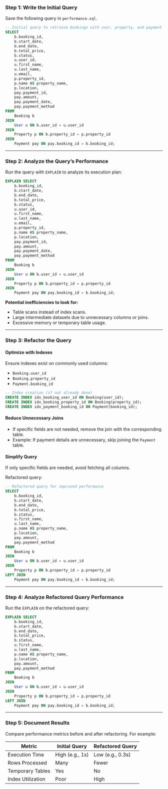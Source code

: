 ### Step 1: Write the Initial Query
Save the following query in `performance.sql`.

```sql
-- Initial query to retrieve bookings with user, property, and payment details
SELECT 
    b.booking_id,
    b.start_date,
    b.end_date,
    b.total_price,
    b.status,
    u.user_id,
    u.first_name,
    u.last_name,
    u.email,
    p.property_id,
    p.name AS property_name,
    p.location,
    pay.payment_id,
    pay.amount,
    pay.payment_date,
    pay.payment_method
FROM 
    Booking b
JOIN 
    User u ON b.user_id = u.user_id
JOIN 
    Property p ON b.property_id = p.property_id
JOIN 
    Payment pay ON pay.booking_id = b.booking_id;
```

---

### Step 2: Analyze the Query’s Performance
Run the query with `EXPLAIN` to analyze its execution plan:

```sql
EXPLAIN SELECT 
    b.booking_id,
    b.start_date,
    b.end_date,
    b.total_price,
    b.status,
    u.user_id,
    u.first_name,
    u.last_name,
    u.email,
    p.property_id,
    p.name AS property_name,
    p.location,
    pay.payment_id,
    pay.amount,
    pay.payment_date,
    pay.payment_method
FROM 
    Booking b
JOIN 
    User u ON b.user_id = u.user_id
JOIN 
    Property p ON b.property_id = p.property_id
JOIN 
    Payment pay ON pay.booking_id = b.booking_id;
```

**Potential inefficiencies to look for:**
- Table scans instead of index scans.
- Large intermediate datasets due to unnecessary columns or joins.
- Excessive memory or temporary table usage.

---

### Step 3: Refactor the Query
#### Optimize with Indexes
Ensure indexes exist on commonly used columns:
- `Booking.user_id`
- `Booking.property_id`
- `Payment.booking_id`

```sql
-- Index creation (if not already done)
CREATE INDEX idx_booking_user_id ON Booking(user_id);
CREATE INDEX idx_booking_property_id ON Booking(property_id);
CREATE INDEX idx_payment_booking_id ON Payment(booking_id);
```

#### Reduce Unnecessary Joins
- If specific fields are not needed, remove the join with the corresponding table.
- Example: If payment details are unnecessary, skip joining the `Payment` table.

#### Simplify Query
If only specific fields are needed, avoid fetching all columns.

Refactored query:

```sql
-- Refactored query for improved performance
SELECT 
    b.booking_id,
    b.start_date,
    b.end_date,
    b.total_price,
    b.status,
    u.first_name,
    u.last_name,
    p.name AS property_name,
    p.location,
    pay.amount,
    pay.payment_method
FROM 
    Booking b
JOIN 
    User u ON b.user_id = u.user_id
JOIN 
    Property p ON b.property_id = p.property_id
LEFT JOIN 
    Payment pay ON pay.booking_id = b.booking_id;
```

---

### Step 4: Analyze Refactored Query Performance
Run the `EXPLAIN` on the refactored query:

```sql
EXPLAIN SELECT 
    b.booking_id,
    b.start_date,
    b.end_date,
    b.total_price,
    b.status,
    u.first_name,
    u.last_name,
    p.name AS property_name,
    p.location,
    pay.amount,
    pay.payment_method
FROM 
    Booking b
JOIN 
    User u ON b.user_id = u.user_id
JOIN 
    Property p ON b.property_id = p.property_id
LEFT JOIN 
    Payment pay ON pay.booking_id = b.booking_id;
```

---

### Step 5: Document Results
Compare performance metrics before and after refactoring. For example:

| Metric             | Initial Query   | Refactored Query |
|---------------------|-----------------|------------------|
| Execution Time      | High (e.g., 1s) | Low (e.g., 0.3s) |
| Rows Processed      | Many            | Fewer            |
| Temporary Tables    | Yes             | No               |
| Index Utilization   | Poor            | High             |

